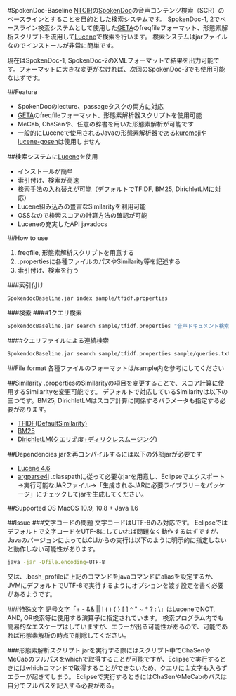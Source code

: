 #SpokenDoc-Baseline
[NTCIR](http://research.nii.ac.jp/ntcir/index-ja.html)の[SpokenDoc](http://research.nii.ac.jp/ntcir/permission/ntcir-10/perm-ja-SPOKENDOC.html)の音声コンテンツ検索（SCR）のベースラインとすることを目的とした検索システムです。
SpokenDoc-1, 2でベースライン検索システムとして使用した[GETA](http://geta.ex.nii.ac.jp/geta.html)のfreqfileフォーマット、形態素解析スクリプトを流用して[Lucene](https://lucene.apache.org/core/)で検索を行います。
検索システムはjarファイルなのでインストールが非常に簡単です。

現在はSpokenDoc-1, SpokenDoc-2のXMLフォーマットで結果を出力可能です。フォーマットに大きな変更がなければ、次回のSpokenDoc-3でも使用可能なはずです。

##Feature
- SpokenDocのlecture、passageタスクの両方に対応
- [GETA](http://geta.ex.nii.ac.jp/geta.html)のfreqfileフォーマット、形態素解析器スクリプトを使用可能
- MeCab, ChaSenや、任意の辞書を用いた形態素解析が可能です
 - 一般的にLuceneで使用されるJavaの形態素解析器である[kuromoji](http://www.atilika.org/)や[lucene-gosen](https://code.google.com/p/lucene-gosen/)は使用しません


##検索システムに[Lucene](https://lucene.apache.org/core/)を使用
- インストールが簡単
- 索引付け、検索が高速
- 検索手法の入れ替えが可能（デフォルトでTFIDF, BM25, DirichletLMに対応）
 - Lucene組み込みの豊富なSimilarityを利用可能
 - OSSなので検索スコアの計算方法の確認が可能
- Luceneの充実したAPI javadocs

##How to use
1. freqfile, 形態素解析スクリプトを用意する
2. .propertiesに各種ファイルのパスやSimilarity等を記述する
3. 索引付け、検索を行う

###索引付け
```bash
SpokendocBaseline.jar index sample/tfidf.properties
```

###検索
####1クエリ検索
```bash
SpokendocBaseline.jar search sample/tfidf.properties "音声ドキュメント検索のついて"
```

####クエリファイルによる連続検索
```bash
SpokendocBaseline.jar search sample/tfidf.properties sample/queries.txt
```

##File format
各種ファイルのフォーマットは/sample内を参考にしてください

##Similarity
.propertiesのSimilarityの項目を変更することで、スコア計算に使用するSimilarityを変更可能です。
デフォルトで対応しているSimilarityは以下の三つです。BM25, DirichletLMはスコア計算に関係するパラメータも指定する必要があります。
- [TFIDF(DefaultSimilarity)](https://lucene.apache.org/core/4_0_0/core/org/apache/lucene/search/similarities/TFIDFSimilarity.html)
- [BM25](https://lucene.apache.org/core/4_0_0/core/org/apache/lucene/search/similarities/BM25Similarity.html)
- [DirichletLM(クエリ尤度+ディリクレスムージング)](https://lucene.apache.org/core/4_0_0/core/org/apache/lucene/search/similarities/LMDirichletSimilarity.html)

##Dependencies
jarを再コンパイルするには以下の外部jarが必要です
- [Lucene 4.6](https://lucene.apache.org/)
- [argparse4j](http://argparse4j.sourceforge.net/)
.classpathに従って必要なjarを用意し、Eclipseでエクスポート→実行可能なJARファイル→「生成されるJARに必要ライブラリーをパッケージ」にチェックしてjarを生成してください。

##Supported OS
MacOS 10.9, 10.8 + Java 1.6

##Issue
###文字コードの問題
文字コードはUTF-8のみ対応です。
Eclipseではデフォルトで文字コードをUTF-8にしていれば問題なく動作するはずですが、JavaのバージョンによってはCLIからの実行は以下のように明示的に指定しないと動作しない可能性があります。

```bash
java -jar -Dfile.encoding=UTF-8
```

又は、.bash_profileに上記のコマンドをjavaコマンドにaliasを設定するか、JVMにデフォルトでUTF-8で実行するようにオプションを渡す設定を書く必要があるようです。

###特殊文字
記号文字「+ - && || ! ( ) { } [ ] ^ " ~ * ? : \」はLuceneでNOT, AND, OR検索等に使用する演算子に指定されています。
検索プログラム内でも簡易的なエスケープはしていますが、エラーが出る可能性があるので、可能であれば形態素解析の時点で削除してください。

###形態素解析スクリプト
jarを実行する際にはスクリプト中でChaSenやMeCabのフルパスをwhichで取得することが可能ですが、Eclipseで実行するときにはwhichコマンドで取得することができないため、クエリに１文字も入らずエラーが起きてしまう。
Eclipseで実行するときにはChaSenやMeCabのパスは自分でフルパスを記入する必要がある。
